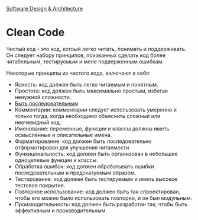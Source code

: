 [Software Design & Architecture](/docs/SoftwareDesign&Architecture/SoftwareDesign&Architecture.md)

# Clean Code

Чистый код - это код, котоый легко читать, понимать  и поддерживать.
Он следует набору принципов, поизванных сделать код более читабельным,
тестируемым и мене подверженным ошибкам.

Некоторые принципы из чистого кода, включают в себя:

 - Ясность: код должен быть легко читаемым и понятным.
 - Простота: код должен быть максимально простым, избегая ненужной сложности.
 - [Быть последовательным](/docs/SoftwareDesign&Architecture/CleanCode/BeConsistent.md)
 - Комментарии: комментарии следует использовать умеренно 
и только тогда, когда необходимо объяснить сложный или неочевидный код.
 - Именование: переменные, функции и классы должны иметь осмысленные и описательные имена.
 - Форматирование: код должен быть последовательно отформотирован для улучшения читаемости.
 - Функицональность: код должен быть организован в небольшие одноцелевые функции и классы.
 - Обработка ошибок: код должен обрабатывать ошибки последовательным и предсказуемым образом.
 - Тестирование: код должен быть тестируемым и иметь высокое тестовое покрытие.
 - Повторное использование: код должен быть так спроектирован, чтобы его можно было использовать повторно, и он был модульным.
 - Производительность: код должен быть разработан так, чтобы быть эффективным и производительным.